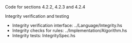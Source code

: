 Code for sections 4.2.2, 4.2.3 and 4.2.4

Integrity verification and testing

- Integrity verification interface: ../Language/Integrity.hs
- Integrity checks for rules: ../Implementation/Algorithm.hs
- Integrity tests: IntegritySpec.hs
